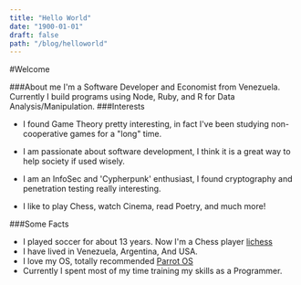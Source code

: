 ```yaml
---
title: "Hello World"
date: "1900-01-01"
draft: false
path: "/blog/helloworld"
---
```


#Welcome

###About me
I'm a Software Developer and Economist from Venezuela.
Currently I build programs using Node, Ruby, and R for Data Analysis/Manipulation.
###Interests 
- I found Game Theory pretty interesting, in fact I've been studying non-cooperative games for a "long" time.

- I am passionate about software development, I think it is a great way to help society if used wisely. 

- I am an InfoSec and 'Cypherpunk' enthusiast, I found cryptography and penetration testing really interesting.

- I like to play Chess, watch Cinema, read Poetry, and much more! 


###Some Facts

- I played soccer for about 13 years. Now I'm a Chess player [lichess](https://lichess.org/@/kkaosan)
- I have lived in Venezuela, Argentina, And USA.
- I love my OS, totally recommended [Parrot OS](https://parrotlinux.org/)
- Currently I spent most of my time training my skills as a Programmer.
